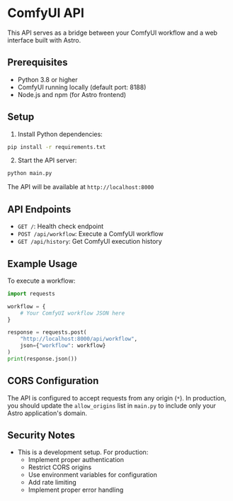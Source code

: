 # ComfyUI API

This API serves as a bridge between your ComfyUI workflow and a web interface built with Astro.

## Prerequisites

- Python 3.8 or higher
- ComfyUI running locally (default port: 8188)
- Node.js and npm (for Astro frontend)

## Setup

1. Install Python dependencies:

```bash
pip install -r requirements.txt
```

2. Start the API server:

```bash
python main.py
```

The API will be available at `http://localhost:8000`

## API Endpoints

- `GET /`: Health check endpoint
- `POST /api/workflow`: Execute a ComfyUI workflow
- `GET /api/history`: Get ComfyUI execution history

## Example Usage

To execute a workflow:

```python
import requests

workflow = {
    # Your ComfyUI workflow JSON here
}

response = requests.post(
    "http://localhost:8000/api/workflow",
    json={"workflow": workflow}
)
print(response.json())
```

## CORS Configuration

The API is configured to accept requests from any origin (`*`). In production, you should update the `allow_origins` list in `main.py` to include only your Astro application's domain.

## Security Notes

- This is a development setup. For production:
  - Implement proper authentication
  - Restrict CORS origins
  - Use environment variables for configuration
  - Add rate limiting
  - Implement proper error handling
